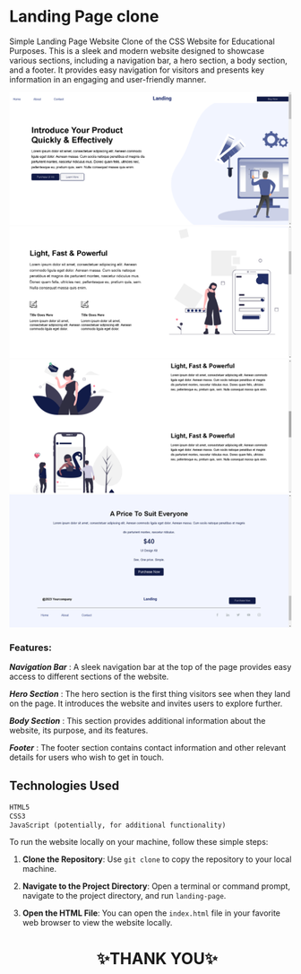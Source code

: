 # Landing Page clone


Simple Landing Page Website Clone of the  CSS Website for Educational Purposes.
This is a sleek and modern website designed to showcase various sections, including a navigation bar, a hero section, a body section, and a footer. It provides easy navigation for visitors and presents key information in an engaging and user-friendly manner.

![landing-page-clone](./assets/Screenshot%20(2096).png)
![landing-page-clone](./assets/Screenshot%20(2095).png)
![landing-page-clone](./assets/Screenshot%20(2098).png)
![landing-page-clone](./assets/Screenshot%20(2097).png)



### Features:


***Navigation Bar*** : A sleek navigation bar at the top of the page provides easy access to different sections of the website.

***Hero Section*** : The hero section is the first thing visitors see when they land on the page. It introduces the website and invites users to explore further.

***Body Section*** : This section provides additional information about the website, its purpose, and its features.

***Footer*** : The footer section contains contact information and other relevant details for users who wish to get in touch.




## Technologies Used

    HTML5
    CSS3
    JavaScript (potentially, for additional functionality)

    

To run the website locally on your machine, follow these simple steps:

1. **Clone the Repository**: Use `git clone` to copy the repository to your local machine.

2. **Navigate to the Project Directory**: Open a terminal or command prompt, navigate to the project directory, and run `landing-page`.

3. **Open the HTML File**: You can open the `index.html` file in your favorite web browser to view the website locally.

   <h1 align = "center"> ✨THANK YOU✨ </h1>

